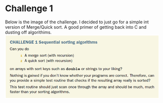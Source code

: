 # Challenge 1
Below is the image of the challenge. I decided to just go for a simple int version of Merge/Quick sort. A good primer of 
getting back into C and dusting off algorithims.
<br>
![Challenge 1](https://github.com/Zami77/Modern-C-Challenges/blob/master/Challenge%201/challenge%201.PNG)

